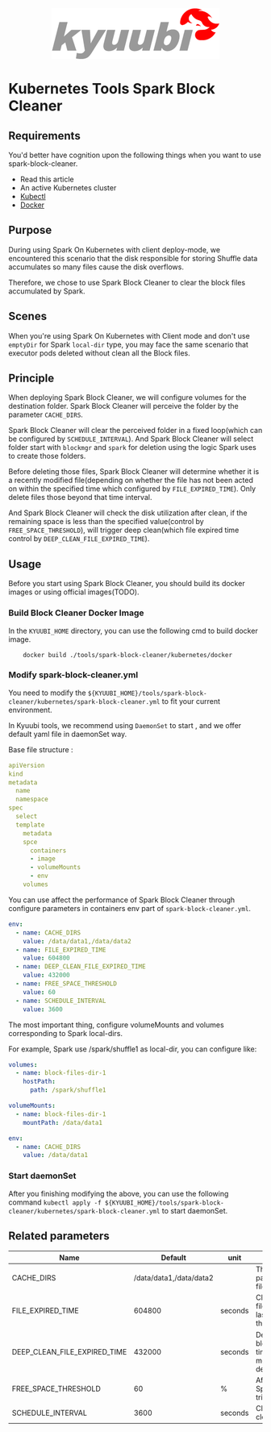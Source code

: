 <div align=center>

![](../imgs/kyuubi_logo.png)

</div>

# Kubernetes Tools Spark Block Cleaner

## Requirements

You'd better have cognition upon the following things when you want to use spark-block-cleaner.

* Read this article
* An active Kubernetes cluster
* [Kubectl](https://kubernetes.io/docs/reference/kubectl/overview/)
* [Docker](https://www.docker.com/)

## Purpose

During using Spark On Kubernetes with client deploy-mode, we encountered this scenario that the disk responsible for storing Shuffle data accumulates so many files cause the disk overflows.

Therefore, we chose to use Spark Block Cleaner to clear the block files accumulated by Spark.

## Scenes

When you're using Spark On Kubernetes with Client mode and don't use `emptyDir` for Spark `local-dir` type, you may face the same scenario that executor pods deleted without clean all the Block files.

## Principle

When deploying Spark Block Cleaner, we will configure volumes for the destination folder. Spark Block Cleaner will perceive the folder by the parameter `CACHE_DIRS`. 

Spark Block Cleaner will clear the perceived folder in a fixed loop(which can be configured by `SCHEDULE_INTERVAL`). And Spark Block Cleaner will select folder start with `blockmgr` and `spark` for deletion using the logic Spark uses to create those folders. 

Before deleting those files, Spark Block Cleaner will determine whether it is a recently modified file(depending on whether the file has not been acted on within the specified time which configured by `FILE_EXPIRED_TIME`). Only delete files those beyond that time interval.

And Spark Block Cleaner will check the disk utilization after clean, if the remaining space is less than the specified value(control by `FREE_SPACE_THRESHOLD`), will trigger deep clean(which file expired time control by `DEEP_CLEAN_FILE_EXPIRED_TIME`).

## Usage

Before you start using Spark Block Cleaner, you should build its docker images or using official images(TODO).

### Build Block Cleaner Docker Image

In the `KYUUBI_HOME` directory, you can use the following cmd to build docker image.
```shell
    docker build ./tools/spark-block-cleaner/kubernetes/docker
```

### Modify spark-block-cleaner.yml

You need to modify the `${KYUUBI_HOME}/tools/spark-block-cleaner/kubernetes/spark-block-cleaner.yml` to fit your current environment.

In Kyuubi tools, we recommend using `DaemonSet` to start , and we offer default yaml file in daemonSet way.

Base file structure : 
```yaml
apiVersion
kind
metadata
  name
  namespace
spec
  select
  template
    metadata
    spce
      containers
      - image
      - volumeMounts
      - env
    volumes
```

You can use affect the performance of Spark Block Cleaner through configure parameters in containers env part of `spark-block-cleaner.yml`.
```yaml
env:
  - name: CACHE_DIRS
    value: /data/data1,/data/data2
  - name: FILE_EXPIRED_TIME
    value: 604800
  - name: DEEP_CLEAN_FILE_EXPIRED_TIME
    value: 432000
  - name: FREE_SPACE_THRESHOLD
    value: 60
  - name: SCHEDULE_INTERVAL
    value: 3600
```

The most important thing, configure volumeMounts and volumes corresponding to Spark local-dirs.

For example, Spark use /spark/shuffle1 as local-dir, you can configure like:
```yaml
volumes:
  - name: block-files-dir-1
    hostPath:
      path: /spark/shuffle1
```
```yaml
volumeMounts:
  - name: block-files-dir-1
    mountPath: /data/data1
```
```yaml
env:
  - name: CACHE_DIRS
    value: /data/data1
```

### Start daemonSet

After you finishing modifying the above, you can use the following command `kubectl apply -f ${KYUUBI_HOME}/tools/spark-block-cleaner/kubernetes/spark-block-cleaner.yml` to start daemonSet.

## Related parameters

Name | Default | unit | Meaning
--- | --- | --- | ---
CACHE_DIRS | /data/data1,/data/data2|  | The target dirs in container path which will clean block files.
FILE_EXPIRED_TIME | 604800 | seconds | Cleaner will clean the block files which current time - last modified time  more than the fileExpiredTime.
DEEP_CLEAN_FILE_EXPIRED_TIME | 432000 | seconds | Deep clean will clean the block files which current time - last modified time  more than the deepCleanFileExpiredTime.
FREE_SPACE_THRESHOLD | 60 | % | After first clean, if free Space low than threshold trigger deep clean.
SCHEDULE_INTERVAL | 3600 | seconds | Cleaner sleep between cleaning.
